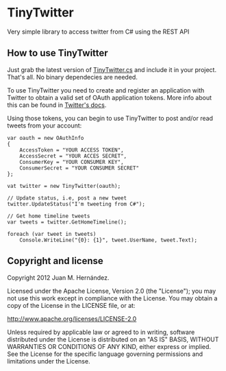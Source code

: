 TinyTwitter
===========

Very simple library to access twitter from C# using the REST API

How to use TinyTwitter
----------------------

Just grab the latest version of [TinyTwitter.cs](https://github.com/jmhdez/TinyTwitter/blob/master/src/TinyTwitter/TinyTwitter.cs) and include it in 
your project. That's all. No binary dependecies are needed.

To use TinyTwitter you need to create and register an application
with Twitter to obtain a valid set of OAuth application tokens. More info
about this can be found in [Twitter's docs](https://dev.twitter.com/docs/auth/tokens-devtwittercom).

Using those tokens, you can begin to use TinyTwitter to post 
and/or read tweets from your account:

	var oauth = new OAuthInfo
	{
		AccessToken = "YOUR ACCESS TOKEN",
		AccessSecret = "YOUR ACCES SECRET",
		ConsumerKey = "YOUR CONSUMER KEY",
		ConsumerSecret = "YOUR CONSUMER SECRET"
	};
	
	vat twitter = new TinyTwitter(oauth);
	
	// Update status, i.e, post a new tweet
	twitter.UpdateStatus("I'm tweeting from C#");
	
	// Get home timeline tweets
	var tweets = twitter.GetHomeTimeline();
	
	foreach (var tweet in tweets)
		Console.WriteLine("{0}: {1}", tweet.UserName, tweet.Text);

Copyright and license
---------------------

Copyright 2012 Juan M. Hernández.

Licensed under the Apache License, Version 2.0 (the "License");
you may not use this work except in compliance with the License.
You may obtain a copy of the License in the LICENSE file, or at:

   http://www.apache.org/licenses/LICENSE-2.0

Unless required by applicable law or agreed to in writing, software
distributed under the License is distributed on an "AS IS" BASIS,
WITHOUT WARRANTIES OR CONDITIONS OF ANY KIND, either express or implied.
See the License for the specific language governing permissions and
limitations under the License.